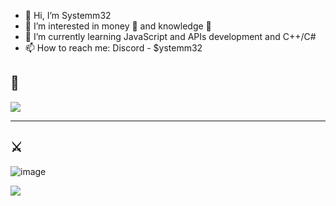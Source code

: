 - 👋 Hi, I’m Systemm32
- 👀 I’m interested in money 💸 and knowledge 🧠
- 🌱 I’m currently learning JavaScript and APIs development and C++/C#
- 📫 How to reach me: Discord - $ystemm32
## 🧠
![](https://img.shields.io/badge/Code-JavaScript-informational?style=flat&logo=javascript&logoColor=white&color=blue)
<hr>

## ⚔

![image](https://www.codewars.com/users/Systemm32/badges/large)
<p align="left">
  <img src="https://capsule-render.vercel.app/api?type=waving&color=gradient&height=100&section=footer"/>
</p>
